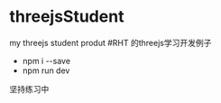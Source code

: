 # threejsStudent
my threejs student produt
#RHT 的threejs学习开发例子

- npm i --save
- npm run dev

坚持练习中
